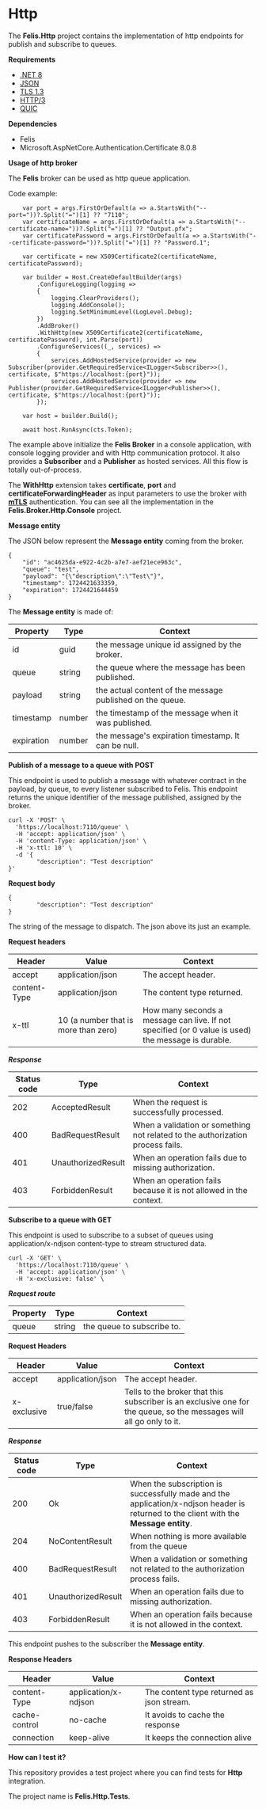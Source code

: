 ﻿# Http

The **Felis.Http** project contains the implementation of http endpoints for publish and subscribe to queues.

**Requirements**

- [.NET 8](https://learn.microsoft.com/en-us/dotnet/core/whats-new/dotnet-8/overview)
- [JSON](https://docs.foursquare.com/analytics-products/docs/data-formats-json)
- [TLS 1.3](https://tls13.xargs.org)
- [HTTP/3](https://caniuse.com/http3)
- [QUIC](https://quicwg.org/)

**Dependencies**

- Felis
- Microsoft.AspNetCore.Authentication.Certificate 8.0.8

**Usage of http broker**

The **Felis** broker can be used as http queue application.

Code example:

```
    var port = args.FirstOrDefault(a => a.StartsWith("--port="))?.Split("=")[1] ?? "7110";
    var certificateName = args.FirstOrDefault(a => a.StartsWith("--certificate-name="))?.Split("=")[1] ?? "Output.pfx";
    var certificatePassword = args.FirstOrDefault(a => a.StartsWith("--certificate-password="))?.Split("=")[1] ?? "Password.1";

    var certificate = new X509Certificate2(certificateName, certificatePassword);
    
    var builder = Host.CreateDefaultBuilder(args)
        .ConfigureLogging(logging =>
        {
            logging.ClearProviders();
            logging.AddConsole();
            logging.SetMinimumLevel(LogLevel.Debug);
        })
        .AddBroker()
        .WithHttp(new X509Certificate2(certificateName, certificatePassword), int.Parse(port))
        .ConfigureServices((_, services) =>
        {
            services.AddHostedService(provider => new Subscriber(provider.GetRequiredService<ILogger<Subscriber>>(), certificate, $"https://localhost:{port}"));
            services.AddHostedService(provider => new Publisher(provider.GetRequiredService<ILogger<Publisher>>(), certificate, $"https://localhost:{port}"));
        });

    var host = builder.Build();

    await host.RunAsync(cts.Token);
```
The example above initialize the **Felis Broker** in a console application, with console logging provider and with Http communication protocol.
It also provides a **Subscriber** and a **Publisher** as hosted services.
All this flow is totally out-of-process.

The **WithHttp** extension takes **certificate**, **port** and **certificateForwardingHeader** as input parameters to use the broker with **[mTLS](https://www.cloudflare.com/it-it/learning/access-management/what-is-mutual-tls/)** authentication.
You can see all the implementation in the **Felis.Broker.Http.Console** project.

**Message entity**

The JSON below represent the **Message entity** coming from the broker.

```
{
    "id": "ac4625da-e922-4c2b-a7e7-aef21ece963c",
    "queue": "test",
    "payload": "{\"description\":\"Test\"}",
    "timestamp": 1724421633359,
    "expiration": 1724421644459
}
```

The **Message entity** is made of:

| Property   | Type   | Context                                                   |
|------------|--------|-----------------------------------------------------------|
| id         | guid   | the message unique id assigned by the broker.             |
| queue      | string | the queue where the message has been published.           |
| payload    | string | the actual content of the message published on the queue. |
| timestamp  | number | the timestamp of the message when it was published.       |
| expiration | number | the message's expiration timestamp. It can be null.       |

**Publish of a message to a queue with POST**

This endpoint is used to publish a message with whatever contract in the payload, by queue, to every listener subscribed to Felis.
This endpoint returns the unique identifier of the message published, assigned by the broker.

```
curl -X 'POST' \
  'https://localhost:7110/queue' \
  -H 'accept: application/json' \
  -H 'content-Type: application/json' \
  -H 'x-ttl: 10' \
  -d '{
        "description": "Test description"
}'
```

****Request body****
```
{
        "description": "Test description"
}
```

The string of the message to dispatch. The json above its just an example.

****Request headers****

| Header       | Value                                 | Context                                                                                            |
|--------------|---------------------------------------|----------------------------------------------------------------------------------------------------|
| accept       | application/json                      | The accept header.                                                                                 |
| content-Type | application/json                      | The content type returned.                                                                         |
| x-ttl        | 10  (a number that is more than zero) | How many seconds a message can live. If not specified (or 0 value is used) the message is durable. |

***Response***

| Status code | Type               | Context                                                                        |
|-------------|--------------------|--------------------------------------------------------------------------------|
| 202         | AcceptedResult     | When the request is successfully processed.                                    |
| 400         | BadRequestResult   | When a validation or something not related to the authorization process fails. |
| 401         | UnauthorizedResult | When an operation fails due to missing authorization.                          |
| 403         | ForbiddenResult    | When an operation fails because it is not allowed in the context.              |

**Subscribe to a queue with GET**

This endpoint is used to subscribe to a subset of queues using application/x-ndjson content-type to stream structured data.

```
curl -X 'GET' \
  'https://localhost:7110/queue' \
  -H 'accept: application/json' \
  -H 'x-exclusive: false' \
```

***Request route***

| Property | Type   | Context                    |
|----------|--------|----------------------------|
| queue    | string | the queue to subscribe to. |

****Request Headers****

| Header      | Value            | Context                                                                                                             |
|-------------|------------------|---------------------------------------------------------------------------------------------------------------------|
| accept      | application/json | The accept header.                                                                                                  |
| x-exclusive | true/false       | Tells to the broker that this subscriber is an exclusive one for the queue, so the messages will all go only to it. |

***Response***

| Status code | Type               | Context                                                                                                                               |
|-------------|--------------------|---------------------------------------------------------------------------------------------------------------------------------------|
| 200         | Ok                 | When the subscription is successfully made and the application/x-ndjson header is returned to the client with the **Message entity**. |
| 204         | NoContentResult    | When nothing is more available from the queue                                                                                         |
| 400         | BadRequestResult   | When a validation or something not related to the authorization process fails.                                                        |
| 401         | UnauthorizedResult | When an operation fails due to missing authorization.                                                                                 |
| 403         | ForbiddenResult    | When an operation fails because it is not allowed in the context.                                                                     |

This endpoint pushes to the subscriber the **Message entity**.

****Response Headers****

| Header        | Value                | Context                                   |
|---------------|----------------------|-------------------------------------------|
| content-Type  | application/x-ndjson | The content type returned as json stream. |
| cache-control | no-cache             | It avoids to cache the response           |
| connection    | keep-alive           | It keeps the connection alive             |


**How can I test it?**

This repository provides a test project where you can find tests for **Http** integration.

The project name is **Felis.Http.Tests**.